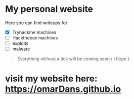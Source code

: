 # My personal website

Here you can find writeups for:

- [X] Tryhackme machines
- [ ] Hackthebox machines
- [ ] exploits
- [ ] malware

> Everything without a tick will be coming soon ( i hope )

# visit my website here: <https://omarDans.github.io>

